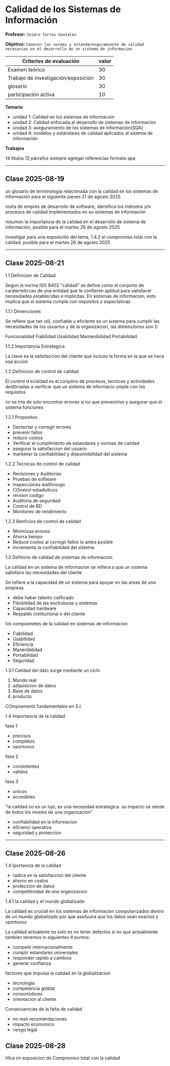 # Calidad de los Sistemas de Información

**Profesor:** `Isidro Torres Gonzalez`

**Objetivo:** `Conocer las normas y estandaresguramiento de calidad necesarias en el desarrollo de un sistema de informacion`



| **Criterios de evaluación**          | valor |
|--------------------------------------|-------|
| Examen teórico                       | 30    |
| Trabajo de investigación/exposición  | 30    |
| glosario                             | 30    |
| participación activa                 | 10    |

**Temario**
- unidad 1: Calidad en los sistemas de información
- unidad 2: Calidad enfocada al desarrollo de sistemas de información
- unidad 3: aseguramiento de los sistemas de información(SQA)
- unidad 4: modelos y estándares de calidad aplicados al sistema de información

**Trabajos**

14 títulos
12 párrafos
siempre agregar referencias
formato apa

---

## Clase 2025-08-19

un glosario de terminología relacionada con la calidad en los sistemas de información para el siguiente jueves 21 de agosto 2025

visita de empres de desarrollo de software, identifica los métodos y/o procesos de calidad implementados en su sistemas de información

resumen la importancia de la calidad en el desarrollo de sistema de información, posible para el martes 26 de agosto 2025

investigar para una exposición del tema, 1.4.2 el compromiso total con la calidad, posible para el martes 26 de agosto 2025

---

## Clase 2025-08-21

1.1 Definicion de Calidad

Segun la norma ISO 8402 "calidad" se define como el conjunto de carateristiccas de una entidad que le confieren aptitud para satisfacer necesidades establecidas e implicitas. En sistemas de informacion, esto implica que el sistema cumple con requisitos y espectativas

1.1.1 Dimenciones

Se refiere que tan util, confiable y eficiente es un sistema para cumplir las necesidades de los usuarios y de la organizacion, las dimenciones son 2:

Funcionalidad
Fiabilidad
Usabilidad
Mantenibilidad
Portabilidad

1.1.2 Importancia Estrategica

La clave es la satisfaccion del cliente que incluso la forma en la que se hace esa accion

1.2 Definicion de control de calidad

El control d eclaidad es el conjutno de procesos, tecnicas y actividades desttinadas a verificar que un sistema de informacio umple con los requisitos 

no se trta de solo encontrar errores si no que prevenirlos y asegurar que el sistema funciones

1.2.1 Propositos

- Dectectar y corregir errores
- prevenir fallos
- reducir costos
- Verificar el cumplimiento de estandares y normas de calidad 
- asegurar la satisfaccion del usuario
- mantener la confiabilidad y disponnibilidad del sistema

1.2.2 Tecnicas de control de calidad
- Revisiones y Auditorias
- Pruebas de software
- inspecciones walthrougs
- COnstrol estadisticos
- revsion codigo
- Auditoria de seguridad
- Control de BD
- Monitoreo de rendimiento

1.2.3 Benficios de control de calidad

- Minimizas errores
- Ahorra tiempo
- Reduce costos al corregir fallos lo antes posible
- Incrementa la confiabilidad del sistema


1.3 Definicio de calidad de sistemas de informacion

La calidad en un sistema de informacion se refiera a que un sistema satisface las necesidades del cliente

Se refiere a la capacidad de un sistema para apoyar en las areas de una empresa

- debe haber talento calificado
- Flexbilidad de las esctruturas y sistemas
- Capacidad hardware
- Respaldo institucional o del cliente

los compoenetes de la calidad en sistemas de informacion

- Fiabilidad
- Usabilidad
- Eficiencia
- Manenibilidad
- Portabilidad
- Seguridad

1.3.1 Calidad del dato
 surge mediante un ciclo

1. Mundo real
2. adquisicion de datos
3. Base de datos
4. producto

COmpoenents fundamentales en S.I.

1.4 Importancia de la calidad

fase 1 
- precisos
- completos
- oportunos

fase 2
- consistentes
- validos

fase 3
- unicos
- accesibles

"la calidad no es un lujo, es una necesidad estrategica. su impacto se siente de todos los niveles de una organizacion"

- confiabilidad en la informacion
- eficienci operativa
- seguridad y proteccion

---
## Clase 2025-08-26

1.4 Iportancia de la calidad 
- radica en la satisfaccion del cliente
- ahorro en costos
- proteccion de datos
- competitividad de una organizacion

1.4.1 la calidad y el mundo globalizado

La calidad es crucial en los sistemas de informacion computarizados dentro de un mundo globalizado por que asefuuira que los datos sean exactos y oportunos

La calidad actualente no solo es no tener defectos si no que actualmente tambien tenemos lo siguientes 4 puntos:
- competir internacionalmente
- cumplir estandares universales
- responder rapido a cambios
- generar confianza

factores que impulsa la calidad en la globalizacion
-  tecnologia
- competencia globlal
- consumidores 
- orientacion al cliente

Consecuencias de la falta de calidad

- no mas recomendaciones
- impacto economico
- riesgo legal

## Clase 2025-08-28

HIce mi exposicion de Compromiso total con la calidad
